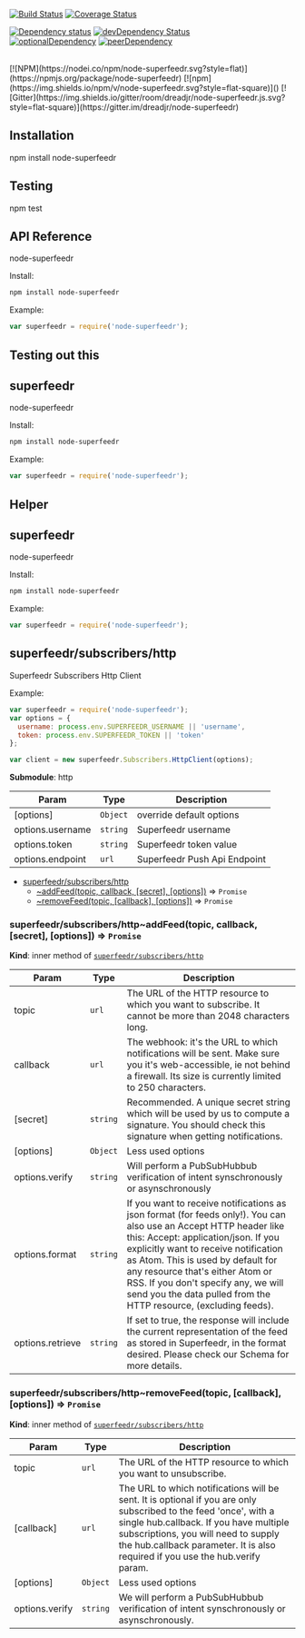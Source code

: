 [![Build Status](https://img.shields.io/travis/dreadjr/node-superfeedr.svg?style=flat-square&branch=master)](https://travis-ci.org/dreadjr/node-superfeedr)
[![Coverage Status](https://img.shields.io/coveralls/dreadjr/node-superfeedr.svg?style=flat-square&branch=master&service=github)](https://coveralls.io/github/dreadjr/node-superfeedr?branch=master)

[![Dependency status](https://img.shields.io/david/dreadjr/node-superfeedr.svg?style=flat-square)](https://david-dm.org/dreadjr/node-superfeedr)
[![devDependency Status](https://img.shields.io/david/dev/dreadjr/node-superfeedr.svg?style=flat-square)](https://david-dm.org/dreadjr/node-superfeedr#info=devDependencies)
<br/>
[![optionalDependency](https://img.shields.io/david/optional/elnounch/byebye.svg?style=flat-square)]()
[![peerDependency](https://img.shields.io/david/peer/webcomponents/generator-element.svg?style=flat-square)]()

<br/>
[![NPM](https://nodei.co/npm/node-superfeedr.svg?style=flat)](https://npmjs.org/package/node-superfeedr)
[![npm](https://img.shields.io/npm/v/node-superfeedr.svg?style=flat-square)]()
[![Gitter](https://img.shields.io/gitter/room/dreadjr/node-superfeedr.js.svg?style=flat-square)](https://gitter.im/dreadjr/node-superfeedr)

## Installation

  npm install node-superfeedr

## Testing

  npm test

## API Reference
node-superfeedr

Install:

```bash
npm install node-superfeedr
```

Example:

```javascript
var superfeedr = require('node-superfeedr');
```



## Testing out this
<a name="module_superfeedr"></a>
## superfeedr
node-superfeedr

Install:

```bash
npm install node-superfeedr
```

Example:

```javascript
var superfeedr = require('node-superfeedr');
```



## Helper
<a name="module_superfeedr"></a>
## superfeedr
node-superfeedr

Install:

```bash
npm install node-superfeedr
```

Example:

```javascript
var superfeedr = require('node-superfeedr');
```

<a name="module_superfeedr/subscribers/http"></a>
## superfeedr/subscribers/http
Superfeedr Subscribers Http Client

Example:

```javascript
var superfeedr = require('node-superfeedr');
var options = {
  username: process.env.SUPERFEEDR_USERNAME || 'username',
  token: process.env.SUPERFEEDR_TOKEN || 'token'
};

var client = new superfeedr.Subscribers.HttpClient(options);
```

**Submodule**: http  

| Param | Type | Description |
| --- | --- | --- |
| [options] | <code>Object</code> | override default options |
| options.username | <code>string</code> | Superfeedr username | default: process.env.SUPERFEEDR_USERNAME |
| options.token | <code>string</code> | Superfeedr token value | default: process.env.SUPERFEEDR_TOKEN |
| options.endpoint | <code>url</code> | Superfeedr Push Api Endpoint | default: https://push.superfeedr.com |


* [superfeedr/subscribers/http](#module_superfeedr/subscribers/http)
    * [~addFeed(topic, callback, [secret], [options])](#module_superfeedr/subscribers/http..addFeed) ⇒ <code>Promise</code>
    * [~removeFeed(topic, [callback], [options])](#module_superfeedr/subscribers/http..removeFeed) ⇒ <code>Promise</code>

<a name="module_superfeedr/subscribers/http..addFeed"></a>
### superfeedr/subscribers/http~addFeed(topic, callback, [secret], [options]) ⇒ <code>Promise</code>
**Kind**: inner method of <code>[superfeedr/subscribers/http](#module_superfeedr/subscribers/http)</code>  

| Param | Type | Description |
| --- | --- | --- |
| topic | <code>url</code> | The URL of the HTTP resource to which you want to subscribe. It cannot be more than 2048 characters long. |
| callback | <code>url</code> | The webhook: it's the URL to which notifications will be sent. Make sure you it's web-accessible, ie not behind a firewall. Its size is currently limited to 250 characters. |
| [secret] | <code>string</code> | Recommended. A unique secret string which will be used by us to compute a signature. You should check this signature when getting notifications. |
| [options] | <code>Object</code> | Less used options |
| options.verify | <code>string</code> | Will perform a PubSubHubbub verification of intent synschronously or asynschronously | async &#124; sync. |
| options.format | <code>string</code> | If you want to receive notifications as json format (for feeds only!). You can also use an Accept HTTP header like this: Accept: application/json. If you explicitly want to receive notification as Atom. This is used by default for any resource that's either Atom or RSS.   If you don't specify any, we will send you the data pulled from the HTTP resource, (excluding feeds). | json &#124; atom. |
| options.retrieve | <code>string</code> | If set to true, the response will include the current representation of the feed as stored in Superfeedr, in the format desired. Please check our Schema for more details. | true &#124; false |

<a name="module_superfeedr/subscribers/http..removeFeed"></a>
### superfeedr/subscribers/http~removeFeed(topic, [callback], [options]) ⇒ <code>Promise</code>
**Kind**: inner method of <code>[superfeedr/subscribers/http](#module_superfeedr/subscribers/http)</code>  

| Param | Type | Description |
| --- | --- | --- |
| topic | <code>url</code> | The URL of the HTTP resource to which you want to unsubscribe. |
| [callback] | <code>url</code> | The URL to which notifications will be sent. It is optional if you are only subscribed to the feed 'once', with a single hub.callback. If you have multiple subscriptions, you will need to supply the hub.callback parameter. It is also required if you use the hub.verify param. |
| [options] | <code>Object</code> | Less used options |
| options.verify | <code>string</code> | We will perform a PubSubHubbub verification of intent synschronously or asynschronously. | async &#124; sync |

